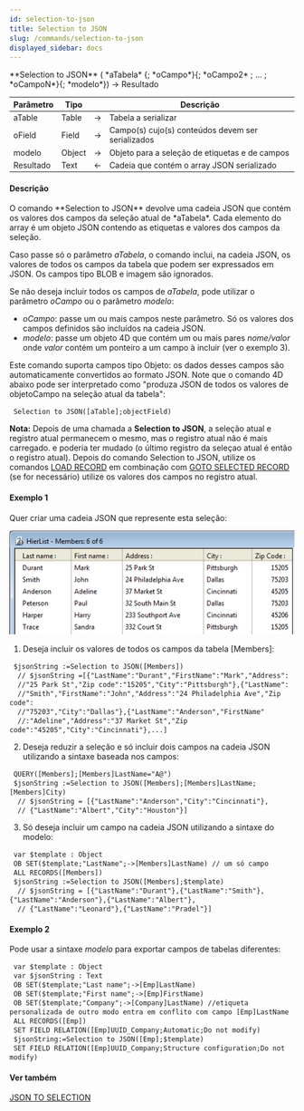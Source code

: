 ```yaml
---
id: selection-to-json
title: Selection to JSON
slug: /commands/selection-to-json
displayed_sidebar: docs
---
```


<!--REF #_command_.Selection to JSON.Syntax-->**Selection to JSON** ( *aTabela* {; *oCampo*}{; *oCampo2* ; ... ; *oCampoN*}{; *modelo*})  -> Resultado<!-- END REF-->
<!--REF #_command_.Selection to JSON.Params-->
| Parâmetro | Tipo |  | Descrição |
| --- | --- | --- | --- |
| aTable | Table | &rarr; | Tabela a serializar |
| oField | Field | &rarr; | Campo(s) cujo(s) conteúdos devem ser serializados |
| modelo | Object | &rarr; | Objeto para a seleção de etiquetas e de campos |
| Resultado | Text | &larr; | Cadeia que contém o array JSON serializado |

<!-- END REF-->

#### Descrição 

<!--REF #_command_.Selection to JSON.Summary-->O comando **Selection to JSON** devolve uma cadeia JSON que contém os valores dos campos da seleção atual de *aTabela*.<!-- END REF--> Cada elemento do array é um objeto JSON contendo as etiquetas e valores dos campos da seleção.

Caso passe só o parâmetro *aTabela*, o comando inclui, na cadeia JSON, os valores de todos os campos da tabela que podem ser expressados em JSON. Os campos tipo BLOB e imagem são ignorados.  
  
Se não deseja incluir todos os campos de *aTabela*, pode utilizar o parâmetro *oCampo* ou o parâmetro *modelo*:

* *oCampo*: passe um ou mais campos neste parâmetro. Só os valores dos campos definidos são incluídos na cadeia JSON.
* *modelo*: passe um objeto 4D que contém um ou mais pares *nome/valor* onde *valor* contém um ponteiro a um campo à incluir (ver o exemplo 3).

Este comando suporta campos tipo Objeto: os dados desses campos são automaticamente convertidos ao formato JSON. Note que o comando 4D abaixo pode ser interpretado como "produza JSON de todos os valores de objetoCampo na seleção atual da tabela":  

```4d
 Selection to JSON([aTable];objectField)
```

**Nota:** Depois de uma chamada a **Selection to JSON**, a seleção atual e registro atual permanecem o mesmo, mas o registro atual não é mais carregado. e poderia ter mudado (o último registro da seleçao atual é então o registro atual). Depois do comando Selection to JSON, utilize os comandos [LOAD RECORD](load-record.md) em combinação com [GOTO SELECTED RECORD](goto-selected-record.md) (se for necessário) utilize os valores dos campos no registro atual.

#### Exemplo 1 

Quer criar uma cadeia JSON que represente esta seleção:

![](../assets/en/commands/pict1205203.en.png)

1) Deseja incluir os valores de todos os campos da tabela \[Members\]:  

```4d
 $jsonString :=Selection to JSON([Members])
  // $jsonString =[{"LastName":"Durant","FirstName":"Mark","Address":
  //"25 Park St","Zip code":"15205","City":"Pittsburgh"},{"LastName":
  //"Smith","FirstName":"John","Address":"24 Philadelphia Ave","Zip code":
  //"75203","City":"Dallas"},{"LastName":"Anderson","FirstName"
  //:"Adeline","Address":"37 Market St","Zip code":"45205","City":"Cincinnati"},...]
```

2) Deseja reduzir a seleção e só incluir dois campos na cadeia JSON utilizando a sintaxe baseada nos campos:  

```4d
 QUERY([Members];[Members]LastName="A@")
 $jsonString :=Selection to JSON([Members];[Members]LastName;[Members]City)
  // $jsonString = [{"LastName":"Anderson","City":"Cincinnati"},
  // {"LastName":"Albert","City":"Houston"}]
```

3) Só deseja incluir um campo na cadeia JSON utilizando a sintaxe do modelo:  

```4d
 var $template : Object
 OB SET($template;"LastName";->[Members]LastName) // um só campo
 ALL RECORDS([Members])
 $jsonString :=Selection to JSON([Members];$template)
  // $jsonString = [{"LastName":"Durant"},{"LastName":"Smith"},{"LastName":"Anderson"},{"LastName":"Albert"},
  // {"LastName":"Leonard"},{"LastName":"Pradel"}]
```

#### Exemplo 2 

Pode usar a sintaxe *modelo* para exportar campos de tabelas diferentes:

```4d
 var $template : Object
 var $jsonString : Text
 OB SET($template;"Last name";->[Emp]LastName)
 OB SET($template;"First name";->[Emp]FirstName)
 OB SET($template;"Company";->[Company]LastName) //etiqueta personalizada de outro modo entra em conflito com campo [Emp]LastName
 ALL RECORDS([Emp])
 SET FIELD RELATION([Emp]UUID_Company;Automatic;Do not modify)
 $jsonString:=Selection to JSON([Emp];$template)
 SET FIELD RELATION([Emp]UUID_Company;Structure configuration;Do not modify)
```

#### Ver também 

[JSON TO SELECTION](json-to-selection.md)  